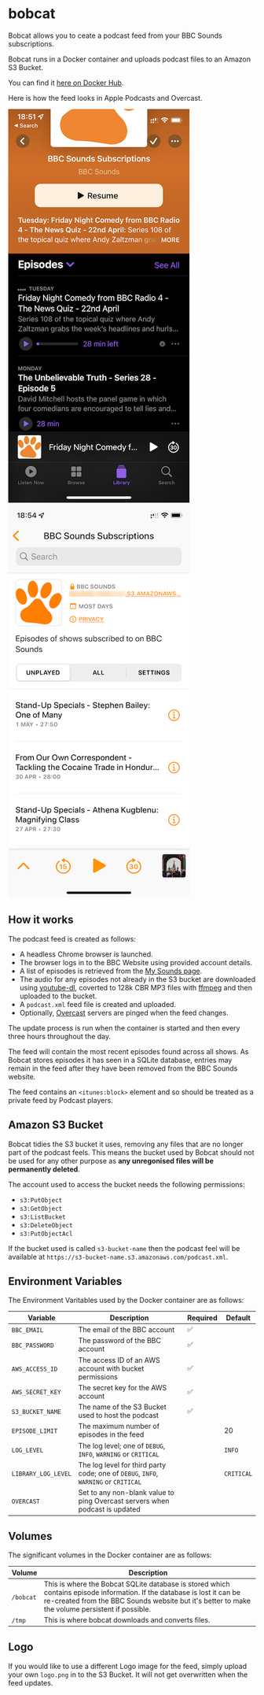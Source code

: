 # bobcat
Bobcat allows you to ceate a podcast feed from your BBC Sounds subscriptions.

Bobcat runs in a Docker container and uploads podcast files to an Amazon S3 Bucket.

You can find it [here on Docker Hub](https://hub.docker.com/r/davweb/bobcat).

Here is how the feed looks in Apple Podcasts and Overcast.

![Apple Podcasts](apple_podcasts.png) ![Overcast](overcast.png)

## How it works
The podcast feed is created as follows:

* A headless Chrome browser is launched.
* The browser logs in to the BBC Website using provided account details.
* A list of episodes is retrieved from the [My Sounds page](https://www.bbc.co.uk/sounds/my).
* The audio for any episodes not already in the S3 bucket are downloaded using [youtube-dl](https://youtube-dl.org), coverted to 128k CBR MP3 files with [ffmpeg](https://ffmpeg.org) and then uploaded to the bucket.
* A `podcast.xml` feed file is created and uploaded.
* Optionally, [Overcast](https://overcast.fm) servers are pinged when the feed changes.

The update process is run when the container is started and then every three hours throughout the day.

The feed will contain the most recent episodes found across all shows. As Bobcat stores episodes it has seen in a SQLite database, entries may remain in the feed after they have been removed from the BBC Sounds website.

The feed contains an `<itunes:block>` element and so should be treated as a private feed by Podcast players.

## Amazon S3 Bucket

Bobcat tidies the S3 bucket it uses, removing any files that are no longer part of the podcast feels.  This means the bucket used by Bobcat should not be used for any other purpose as **any unregonised files will be permanently deleted**.

The account used to access the bucket needs the following permissions:

* `s3:PutObject`
* `s3:GetObject`
* `s3:ListBucket`
* `s3:DeleteObject`
* `s3:PutObjectAcl`

If the bucket used is called `s3-bucket-name` then the podcast feel will be available at `https://s3-bucket-name.s3.amazonaws.com/podcast.xml`.

## Environment Variables

The Environment Varitables used by the Docker container are as follows:

| Variable | Description | Required | Default |
| ------ | ------ | ------ | ------ |
| `BBC_EMAIL` | The email of the BBC account | :white_check_mark: | |
| `BBC_PASSWORD` | The password of the BBC account | :white_check_mark: | |
| `AWS_ACCESS_ID` | The access ID of an AWS account with bucket permissions | :white_check_mark: | |
| `AWS_SECRET_KEY` | The secret key for the AWS account  | :white_check_mark: | |
| `S3_BUCKET_NAME` | The name of the S3 Bucket used to host the podcast  | :white_check_mark: | |
| `EPISODE_LIMIT` | The maximum number of episodes in the feed | | 20 |
| `LOG_LEVEL` | The log level; one of `DEBUG`, `INFO`, `WARNING` or `CRITICAL` | | `INFO` |
| `LIBRARY_LOG_LEVEL` | The log level for third party code; one of `DEBUG`, `INFO`, `WARNING` or `CRITICAL` | | `CRITICAL` |
| `OVERCAST` | Set to any non-blank value to ping Overcast servers when podcast is updated | | |

## Volumes

The significant volumes in the Docker container are as follows:

| Volume | Description |
| ------ | ------ |
| `/bobcat` | This is where the Bobcat SQLite database is stored which contains episode information.  If the database is lost it can be re-created from the BBC Sounds website but it's better to make the volume persistent if possible. |
| `/tmp` | This is where bobcat downloads and converts files. |

## Logo

If you would like to use a different Logo image for the feed, simply upload your own `logo.png` in to the S3 Bucket.  It will not get overwritten when the feed updates.
